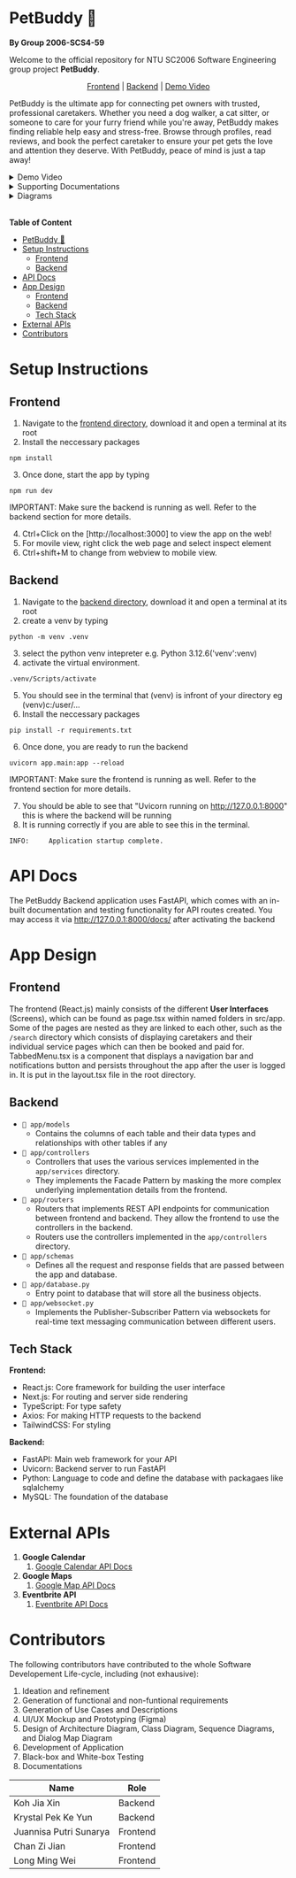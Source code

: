 # PetBuddy 🐶

**By Group 2006-SCS4-59**

Welcome to the official repository for NTU SC2006 Software Engineering group project **PetBuddy**.

<p align="center">
    <a href="https://github.com/zijian980/2006_PetBuddy_FrontEnd_NextJS">Frontend</a>
    |
    <a href="https://github.com/zijian980/SC2006-PetBuddy-BackEnd">Backend</a>
    |
    <a href="https://youtu.be/L2OwSFCVsoI">Demo Video</a>
</p>

PetBuddy is the ultimate app for connecting pet owners with trusted, professional caretakers. Whether you need a dog walker, a cat sitter, or someone to care for your furry friend while you're away, PetBuddy makes finding reliable help easy and stress-free. Browse through profiles, read reviews, and book the perfect caretaker to ensure your pet gets the love and attention they deserve. With PetBuddy, peace of mind is just a tap away!

<details>
<summary>Demo Video</summary>
<br>

[YouTube Link](https://youtu.be/L2OwSFCVsoI)

</details>

<details>
<summary>Supporting Documentations</summary>
<br>

1. [Software Requirements Specification](https://github.com/zijian980/2006_PetBuddy_FrontEnd_NextJS/blob/main/Supporting-documents/Software%20Requirements%20Specification.pdf)
2. [User Interface Mockups](https://www.figma.com/design/aaBK5z7ghgqrfzBhoNjtxA/SC2006-UI-Mockup?node-id=58-2822&t=bCfb7Z1cK7qFdkKf-1)

</details>

<details>
<summary>Diagrams</summary>
<br>

1. [Key Boundary and Control Classes](https://github.com/zijian980/2006_PetBuddy_FrontEnd_NextJS/blob/main/Supporting-documents/keyboundaryandcontrollclass.jpg)
2. [Use Case Diagram](https://github.com/zijian980/2006_PetBuddy_FrontEnd_NextJS/blob/main/Supporting-documents/usecase.jpg)
3. [Architecture Diagram](https://github.com/softwarelab3/2006-SCS4-59/blob/main/lab5/System%20Architecture.png)
4. [Class Diagram](https://github.com/zijian980/2006_PetBuddy_FrontEnd_NextJS/blob/main/Supporting-documents/classdiagram.jpg)
5. [Dialog Map](https://github.com/zijian980/2006_PetBuddy_FrontEnd_NextJS/blob/main/Supporting-documents/dialogmap.jpg)

</details>

<br>

**Table of Content**

- [PetBuddy 🐶](#petbuddy-)
- [Setup Instructions](#setup-instructions)
  - [Frontend](#frontend)
  - [Backend](#backend)
- [API Docs](#api-docs)
- [App Design](#app-design)
  - [Frontend](#frontend-1)
  - [Backend](#backend-1)
  - [Tech Stack](#tech-stack)
- [External APIs](#external-apis)
- [Contributors](#contributors)

# Setup Instructions

## Frontend

1. Navigate to the [frontend directory](https://github.com/softwarelab3/2006-SCS4-59/tree/main/lab5/Application%20Code/Frontend), download it and open a terminal at its root
2. Install the neccessary packages
```
npm install
```
3. Once done, start the app by typing
```
npm run dev
```

IMPORTANT: Make sure the backend is running as well. Refer to the backend section for more details.

4. Ctrl+Click on the [http://localhost:3000] to view the app on the web!
5. For movile view, right click the web page and select inspect element
6. Ctrl+shift+M to change from webview to mobile view.

## Backend

1. Navigate to the [backend directory](https://github.com/softwarelab3/2006-SCS4-59/tree/main/lab5/Application%20Code/Backend), download it and open a terminal at its root
2. create a venv by typing
```
python -m venv .venv
```
3. select the python venv intepreter e.g. Python 3.12.6('venv':venv)
4. activate the virtual environment.
```
.venv/Scripts/activate
```
5.  You should see in the terminal that (venv) is infront of your directory eg (venv)c:/user/...
6. Install the neccessary packages
```
pip install -r requirements.txt
``` 
6. Once done, you are ready to run the backend
```
uvicorn app.main:app --reload
```

IMPORTANT: Make sure the frontend is running as well. Refer to the frontend section for more details.

7. You should be able to see that "Uvicorn running on http://127.0.0.1:8000" this is where the backend will be running
8. It is running correctly if you are able to see this in the terminal.
```
INFO:     Application startup complete.
```

# API Docs

The PetBuddy Backend application uses FastAPI, which comes with an in-built documentation and testing functionality for API routes created. You may access it via http://127.0.0.1:8000/docs/ after activating the backend

# App Design

## Frontend

The frontend (React.js) mainly consists of the different **User Interfaces** (Screens), which can be found as page.tsx within named folders in src/app. Some of the pages are nested as they are linked to each other, such as the `/search` directory which consists of displaying caretakers and their individual service pages which can then be booked and paid for. TabbedMenu.tsx is a component that displays a navigation bar and notifications button and persists throughout the app after the user is logged in. It is put in the layout.tsx file in the root directory.

## Backend

- `📁 app/models`
  - Contains the columns of each table and their data types and relationships with other tables if any
- `📁 app/controllers`
  - Controllers that uses the various services implemented in the `app/services` directory.
  - They implements the Facade Pattern by masking the more complex underlying implementation details from the frontend.
- `📁 app/routers`
  - Routers that implements REST API endpoints for communication between frontend and backend. They allow the frontend to use the controllers in the backend.
  - Routers use the controllers implemented in the `app/controllers` directory.
- `📁 app/schemas`
  - Defines all the request and response fields that are passed between the app and database.
- `📁 app/database.py`
  - Entry point to database that will store all the business objects.
- `📁 app/websocket.py`
  - Implements the Publisher-Subscriber Pattern via websockets for real-time text messaging communication between different users.

## Tech Stack

**Frontend:**

- React.js: Core framework for building the user interface
- Next.js: For routing and server side rendering
- TypeScript: For type safety
- Axios: For making HTTP requests to the backend
- TailwindCSS: For styling

**Backend:**

- FastAPI: Main web framework for your API
- Uvicorn: Backend server to run FastAPI
- Python: Language to code and define the database with packagaes like sqlalchemy
- MySQL: The foundation of the database

# External APIs

1. **Google Calendar**
   1. [Google Calendar API Docs](https://developers.google.com/calendar/api/guides/overview)
2. **Google Maps**
   1. [Google Map API Docs](https://developers.google.com/maps/documentation/javascript/overview)
3. **Eventbrite API**
   1. [Eventbrite API Docs](https://www.eventbrite.com/platform/api)

# Contributors

The following contributors have contributed to the whole Software Developement Life-cycle, including (not exhausive):

1. Ideation and refinement
2. Generation of functional and non-funtional requirements
3. Generation of Use Cases and Descriptions
4. UI/UX Mockup and Prototyping (Figma)
5. Design of Architecture Diagram, Class Diagram, Sequence Diagrams, and Dialog Map Diagram
6. Development of Application
7. Black-box and White-box Testing
8. Documentations

| Name                   | Role       |
| -----------------------|----------- |
| Koh Jia Xin            | Backend    |
| Krystal Pek Ke Yun     | Backend    |
| Juannisa Putri Sunarya | Frontend   |
| Chan Zi Jian           | Frontend   |
| Long Ming Wei          | Frontend   |
